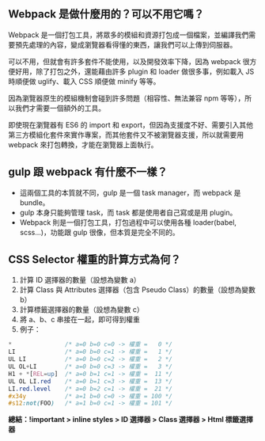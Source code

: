 ## Webpack 是做什麼用的？可以不用它嗎？

Webpack 是一個打包工具，將眾多的模組和資源打包成一個檔案，並編譯我們需要預先處理的內容，變成瀏覽器看得懂的東西，讓我們可以上傳到伺服器。

可以不用，但就會有許多套件不能使用，以及開發效率下降，因為 webpack 很方便好用，除了打包之外，還能藉由許多 plugin 和 loader 做很多事，例如載入 JS 時順便做 uglify、載入 CSS 順便做 minify 等等。

因為瀏覽器原生的模組機制會碰到許多問題（相容性、無法兼容 npm 等等），所以我們才需要一個額外的工具。

即使現在瀏覽器有 ES6 的 import 和 export，但因為支援度不好、需要引入其他第三方模組化套件來實作專案，而其他套件又不被瀏覽器支援，所以就需要用 webpack 來打包轉換，才能在瀏覽器上面執行。

## gulp 跟 webpack 有什麼不一樣？

* 這兩個工具的本質就不同，gulp 是一個 task manager，而 webpack 是 bundle。
* gulp 本身只能夠管理 task，而 task 都是使用者自己寫或是用 plugin。
* Webpack 則是一個打包工具，打包過程中可以使用各種 loader(babel, scss…)，功能跟 gulp 很像，但本質是完全不同的。

## CSS Selector 權重的計算方式為何？

1. 計算 ID 選擇器的數量（設想為變數 a）
2. 計算 Class 與 Attributes 選擇器（包含 Pseudo Class）的數量（設想為變數 b）
3. 計算標籤選擇器的數量（設想為變數 c）
4. 將 a、b、c 串接在一起，即可得到權重
5. 例子：

```css
*               /* a=0 b=0 c=0 -> 權重 =   0 */
LI              /* a=0 b=0 c=1 -> 權重 =   1 */
UL LI           /* a=0 b=0 c=2 -> 權重 =   2 */
UL OL+LI        /* a=0 b=0 c=3 -> 權重 =   3 */
H1 + *[REL=up]  /* a=0 b=1 c=1 -> 權重 =  11 */
UL OL LI.red    /* a=0 b=1 c=3 -> 權重 =  13 */
LI.red.level    /* a=0 b=2 c=1 -> 權重 =  21 */
#x34y           /* a=1 b=0 c=0 -> 權重 = 100 */
#s12:not(FOO)   /* a=1 b=0 c=1 -> 權重 = 101 */
```

**總結：!important > inline styles > ID 選擇器 > Class 選擇器 > Html 標籤選擇器**
